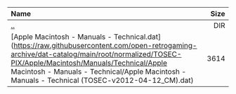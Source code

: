 |Name|Size|
|:---|---:|
|[..](../index.html)|DIR|
|[Apple Macintosh - Manuals - Technical.dat](https://raw.githubusercontent.com/open-retrogaming-archive/dat-catalog/main/root/normalized/TOSEC-PIX/Apple/Macintosh/Manuals/Technical/Apple Macintosh - Manuals - Technical/Apple Macintosh - Manuals - Technical (TOSEC-v2012-04-12_CM).dat)|3614|
